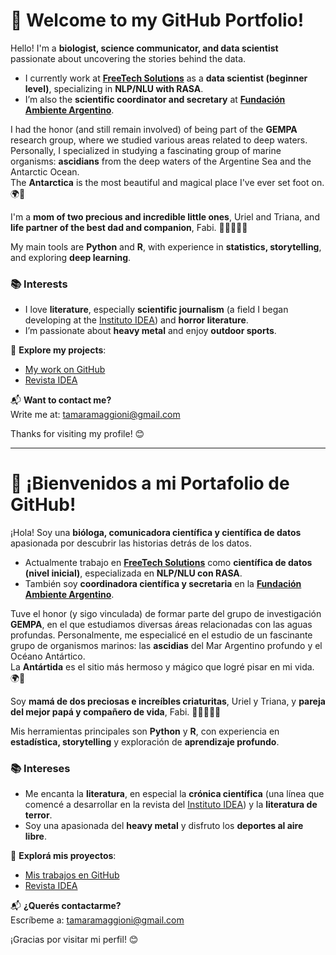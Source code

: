 # 🌿 Welcome to my GitHub Portfolio!  

Hello! I'm a **biologist, science communicator, and data scientist** passionate about uncovering the stories behind the data.  

- I currently work at [**FreeTech Solutions**](https://www.freetechsolutions.com.ar/en) as a **data scientist (beginner level)**, specializing in **NLP/NLU with RASA**.  
- I’m also the **scientific coordinator and secretary** at [**Fundación Ambiente Argentino**](https://ambienteargentino.org).  

I had the honor (and still remain involved) of being part of the **GEMPA** research group, where we studied various areas related to deep waters. Personally, I specialized in studying a fascinating group of marine organisms: **ascidians** from the deep waters of the Argentine Sea and the Antarctic Ocean.  
The **Antarctica** is the most beautiful and magical place I've ever set foot on. 🌍💙  

I'm a **mom of two precious and incredible little ones**, Uriel and Triana, and **life partner of the best dad and companion**, Fabi. 👨‍👩‍👧‍👦💖

My main tools are **Python** and **R**, with experience in **statistics, storytelling**, and exploring **deep learning**.  

### 📚 Interests  
- I love **literature**, especially **scientific journalism** (a field I began developing at the [Instituto IDEA](https://www.idea.conicet.unc.edu.ar/revista-idea/)) and **horror literature**.  
- I’m passionate about **heavy metal** and enjoy **outdoor sports**.  

🎯 **Explore my projects**:  
- [My work on GitHub](https://github.com/TamaraMaggioni)  
- [Revista IDEA](https://www.idea.conicet.unc.edu.ar/revista-idea/)  

📬 **Want to contact me?**  
Write me at: [tamaramaggioni@gmail.com](mailto:tamaramaggioni@gmail.com)  

Thanks for visiting my profile! 😊


---


# 🌿 ¡Bienvenidos a mi Portafolio de GitHub!  

¡Hola! Soy una **bióloga, comunicadora científica y científica de datos** apasionada por descubrir las historias detrás de los datos.  

- Actualmente trabajo en [**FreeTech Solutions**](https://www.freetechsolutions.com.ar/en) como **científica de datos (nivel inicial)**, especializada en **NLP/NLU con RASA**.  
- También soy **coordinadora científica y secretaria** en la [**Fundación Ambiente Argentino**](https://ambienteargentino.org).  

Tuve el honor (y sigo vinculada) de formar parte del grupo de investigación **GEMPA**, en el que estudiamos diversas áreas relacionadas con las aguas profundas. Personalmente, me especialicé en el estudio de un fascinante grupo de organismos marinos: las **ascidias** del Mar Argentino profundo y el Océano Antártico.  
La **Antártida** es el sitio más hermoso y mágico que logré pisar en mi vida. 🌍💙  

Soy **mamá de dos preciosas e increíbles criaturitas**, Uriel y Triana, y **pareja del mejor papá y compañero de vida**, Fabi. 👨‍👩‍👧‍👦💖

Mis herramientas principales son **Python** y **R**, con experiencia en **estadística, storytelling** y exploración de **aprendizaje profundo**.  

### 📚 Intereses  
- Me encanta la **literatura**, en especial la **crónica científica** (una línea que comencé a desarrollar en la revista del [Instituto IDEA](https://www.idea.conicet.unc.edu.ar/revista-idea/)) y la **literatura de terror**.  
- Soy una apasionada del **heavy metal** y disfruto los **deportes al aire libre**.  

🎯 **Explorá mis proyectos**:  
- [Mis trabajos en GitHub](https://github.com/TamaraMaggioni)  
- [Revista IDEA](https://www.idea.conicet.unc.edu.ar/revista-idea/)  

📬 **¿Querés contactarme?**  
Escríbeme a: [tamaramaggioni@gmail.com](mailto:tamaramaggioni@gmail.com)  

¡Gracias por visitar mi perfil! 😊
